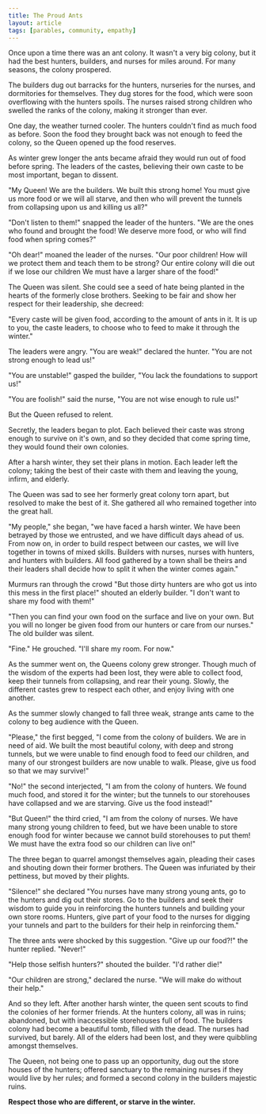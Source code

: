 ```yaml
---
title: The Proud Ants
layout: article
tags: [parables, community, empathy]
---
```


Once upon a time there was an ant colony. It wasn't a very big colony, but it
had the best hunters, builders, and nurses for miles around. For many seasons,
the colony prospered.

The builders dug out barracks for the hunters, nurseries for the nurses, and
dormitories for themselves. They dug stores for the food, which were soon
overflowing with the hunters spoils. The nurses raised strong children who
swelled the ranks of the colony, making it stronger than ever.

One day, the weather turned cooler. The hunters couldn't find as much food as
before. Soon the food they brought back was not enough to feed the colony, so
the Queen opened up the food reserves. 

As winter grew longer the ants became afraid they would run out of food before
spring. The leaders of the castes, believing their own caste to be most
important, began to dissent.

"My Queen! We are the builders. We built this strong home! You must give us more
food or we will all starve, and then who will prevent the tunnels from
collapsing upon us and killing us all?"

"Don't listen to them!" snapped the leader of the hunters. "We are the ones who
found and brought the food! We deserve more food, or who will find food
when spring comes?"

"Oh dear!" moaned the leader of the nurses. "Our poor children! How will we
protect them and teach them to be strong? Our entire colony will die out if we
lose our children We must have a larger share of the food!"

The Queen was silent. She could see a seed of hate being planted in the hearts
of the formerly close brothers. Seeking to be fair and show her respect for
their leadership, she decreed:

"Every caste will be given food, according to the amount of ants in it. It is up
to you, the caste leaders, to choose who to feed to make it through the winter."

The leaders were angry. "You are weak!" declared the hunter. "You are not strong
enough to lead us!"

"You are unstable!" gasped the builder, "You lack the foundations to support us!"

"You are foolish!" said the nurse, "You are not wise enough to rule us!"

But the Queen refused to relent.

Secretly, the leaders began to plot. Each believed their caste was strong enough
to survive on it's own, and so they decided that come spring time, they would
found their own colonies.

After a harsh winter, they set their plans in motion. Each leader left the
colony; taking the best of their caste with them and leaving the young, infirm,
and elderly.

The Queen was sad to see her formerly great colony torn apart, but resolved to
make the best of it. She gathered all who remained together into the great hall.

"My people," she began, "we have faced a harsh winter. We have been betrayed by
those we entrusted, and we have difficult days ahead of us. From now on, in
order to build respect between our castes, we will live together in towns of
mixed skills. Builders with nurses, nurses with hunters, and hunters with
builders. All food gathered by a town shall be theirs and their leaders shall
decide how to split it when the winter comes again."

Murmurs ran through the crowd "But those dirty hunters are who got us into this
mess in the first place!" shouted an elderly builder. "I don't want to share my
food with them!"

"Then you can find your own food on the surface and live on your own. But you
will no longer be given food from our hunters or care from our nurses." The old
builder was silent.

"Fine." He grouched. "I'll share my room. For now."

As the summer went on, the Queens colony grew stronger. Though much of the
wisdom of the experts had been lost, they were able to collect food, keep their
tunnels from collapsing, and rear their young. Slowly, the different castes grew
to respect each other, and enjoy living with one another.

As the summer slowly changed to fall three weak, strange ants came to the
colony to beg audience with the Queen.

"Please," the first begged, "I come from the colony of builders. We are in need
of aid. We built the most beautiful colony, with deep and strong tunnels, but we
were unable to find enough food to feed our children, and many of our strongest
builders are now unable to walk. Please, give us food so that we may survive!"

"No!" the second interjected, "I am from the colony of hunters. We found much
food, and stored it for the winter; but the tunnels to our storehouses have
collapsed and we are starving. Give us the food instead!"

"But Queen!" the third cried, "I am from the colony of nurses. We have many
strong young children to feed, but we have been unable to store enough food for
winter because we cannot build storehouses to put them! We must have the extra
food so our children can live on!"

The three began to quarrel amongst themselves again, pleading their cases and
shouting down their former brothers. The Queen was infuriated by their
pettiness, but moved by their plights.

"Silence!" she declared "You nurses have many strong young ants, go to the
hunters and dig out their stores. Go to the builders and seek their wisdom to
guide you in reinforcing the hunters tunnels and building your own store rooms.
Hunters, give part of your food to the nurses for digging your tunnels and part
to the builders for their help in reinforcing them."

The three ants were shocked by this suggestion. "Give up our food?!" the hunter
replied. "Never!" 

"Help those selfish hunters?" shouted the builder. "I'd rather die!"

"Our children are strong," declared the nurse. "We will make do without their help."

And so they left. After another harsh winter, the queen sent scouts to find the
colonies of her former friends. At the hunters colony, all was in ruins;
abandoned, but with inaccessible storehouses full of food. The builders colony
had become a beautiful tomb, filled with the dead. The nurses had survived, but
barely. All of the elders had been lost, and they were quibbling amongst
themselves.

The Queen, not being one to pass up an opportunity, dug out the store houses of
the hunters; offered sanctuary to the remaining nurses if they would live by her
rules; and formed a second colony in the builders majestic ruins.

**Respect those who are different, or starve in the winter.**
